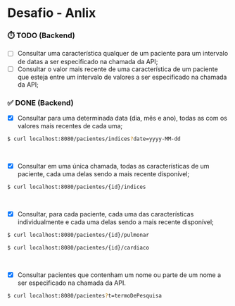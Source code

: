 # Desafio - Anlix

### ⏱️ TODO (Backend)



- [ ] Consultar uma característica qualquer de um paciente para um intervalo de
  datas a ser especificado na chamada da API;
- [ ] Consultar o valor mais recente de uma característica de um paciente que
  esteja entre um intervalo de valores a ser especificado na chamada da API;

### ✅ DONE (Backend)
- [x] Consultar para uma determinada data (dia, mês e ano), todas as com os valores mais recentes de cada uma;
```bash
$ curl localhost:8080/pacientes/indices?date=yyyy-MM-dd
```

<br>

- [x] Consultar em uma única chamada, todas as características de um paciente, cada uma delas sendo a mais recente disponível;
```bash
$ curl localhost:8080/pacientes/{id}/indices
```

<br>

- [x] Consultar, para cada paciente, cada uma das características
  individualmente e cada uma delas sendo a mais recente disponível;

```bash
$ curl localhost:8080/pacientes/{id}/pulmonar
```
```bash
$ curl localhost:8080/pacientes/{id}/cardiaco
```
<br>

- [x] Consultar pacientes que contenham um nome ou parte de um nome a ser
  especificado na chamada da API.

```bash
$ curl localhost:8080/pacientes?t=termoDePesquisa
```

